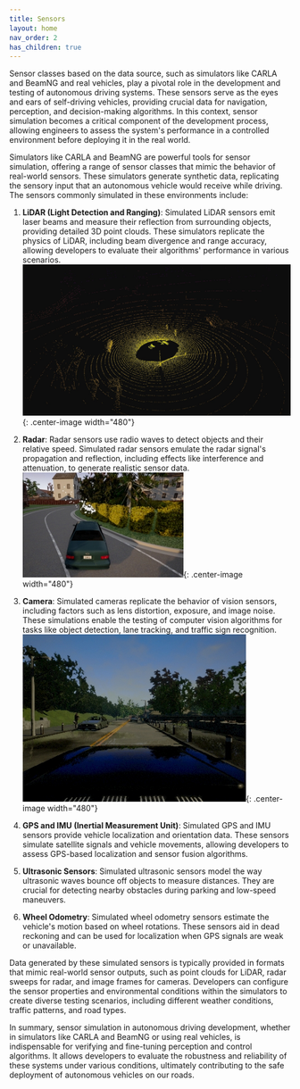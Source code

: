 ```yaml
---
title: Sensors
layout: home
nav_order: 2
has_children: true
---
```


Sensor classes based on the data source, such as simulators like CARLA and BeamNG and real vehicles, play a pivotal role in the development and testing of autonomous driving systems. These sensors serve as the eyes and ears of self-driving vehicles, providing crucial data for navigation, perception, and decision-making algorithms. In this context, sensor simulation becomes a critical component of the development process, allowing engineers to assess the system's performance in a controlled environment before deploying it in the real world.

Simulators like CARLA and BeamNG are powerful tools for sensor simulation, offering a range of sensor classes that mimic the behavior of real-world sensors. These simulators generate synthetic data, replicating the sensory input that an autonomous vehicle would receive while driving. The sensors commonly simulated in these environments include:

1. **LiDAR (Light Detection and Ranging)**: Simulated LiDAR sensors emit laser beams and measure their reflection from surrounding objects, providing detailed 3D point clouds. These simulators replicate the physics of LiDAR, including beam divergence and range accuracy, allowing developers to evaluate their algorithms' performance in various scenarios.
![carla_lidar_point_cloud](assets/sensors/carla_lidar_point_cloud.jpg){: .center-image width="480"}

1. **Radar**: Radar sensors use radio waves to detect objects and their relative speed. Simulated radar sensors emulate the radar signal's propagation and reflection, including effects like interference and attenuation, to generate realistic sensor data.
![carla_sensors_radar](assets/sensors/carla_sensors_radar.jpg){: .center-image width="480"}

1. **Camera**: Simulated cameras replicate the behavior of vision sensors, including factors such as lens distortion, exposure, and image noise. These simulations enable the testing of computer vision algorithms for tasks like object detection, lane tracking, and traffic sign recognition.
![carla_sensors_rgb](assets/sensors/carla_sensors_rgb.jpg){: .center-image width="480"}

1. **GPS and IMU (Inertial Measurement Unit)**: Simulated GPS and IMU sensors provide vehicle localization and orientation data. These sensors simulate satellite signals and vehicle movements, allowing developers to assess GPS-based localization and sensor fusion algorithms.

2. **Ultrasonic Sensors**: Simulated ultrasonic sensors model the way ultrasonic waves bounce off objects to measure distances. They are crucial for detecting nearby obstacles during parking and low-speed maneuvers.

3. **Wheel Odometry**: Simulated wheel odometry sensors estimate the vehicle's motion based on wheel rotations. These sensors aid in dead reckoning and can be used for localization when GPS signals are weak or unavailable.

Data generated by these simulated sensors is typically provided in formats that mimic real-world sensor outputs, such as point clouds for LiDAR, radar sweeps for radar, and image frames for cameras. Developers can configure the sensor properties and environmental conditions within the simulators to create diverse testing scenarios, including different weather conditions, traffic patterns, and road types.

In summary, sensor simulation in autonomous driving development, whether in simulators like CARLA and BeamNG or using real vehicles, is indispensable for verifying and fine-tuning perception and control algorithms. It allows developers to evaluate the robustness and reliability of these systems under various conditions, ultimately contributing to the safe deployment of autonomous vehicles on our roads.